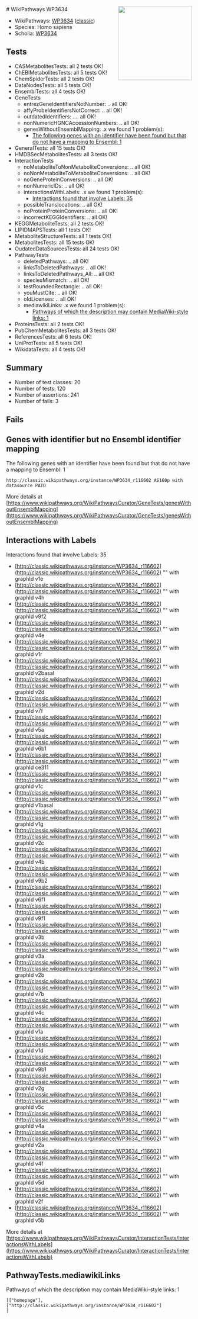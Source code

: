 <img style="float: right; width: 200px" src="https://upload.wikimedia.org/wikipedia/commons/thumb/8/83/Wplogo_with_text_500.png/640px-Wplogo_with_text_500.png" />
# WikiPathways WP3634

* WikiPathways: [WP3634](https://wikipathways.org/pathways/WP3634) ([classic](https://classic.wikipathways.org/instance/WP3634))
* Species: Homo sapiens
* Scholia: [WP3634](https://scholia.toolforge.org/wikipathways/WP3634)
## Tests
* CASMetabolitesTests: all 2 tests OK!
* ChEBIMetabolitesTests: all 5 tests OK!
* ChemSpiderTests: all 2 tests OK!
* DataNodesTests: all 5 tests OK!
* EnsemblTests: all 4 tests OK!
* GeneTests
    * entrezGeneIdentifiersNotNumber: .. all OK!
    * affyProbeIdentifiersNotCorrect: .. all OK!
    * outdatedIdentifiers: .... all OK!
    * nonNumericHGNCAccessionNumbers: .. all OK!
    * genesWithoutEnsemblMapping: .x we found 1 problem(s):
        * [The following genes with an identifier have been found but that do not have a mapping to Ensembl: 1](#40286d83)
* GeneralTests: all 15 tests OK!
* HMDBSecMetabolitesTests: all 3 tests OK!
* InteractionTests
    * noMetaboliteToNonMetaboliteConversions: .. all OK!
    * noNonMetaboliteToMetaboliteConversions: .. all OK!
    * noGeneProteinConversions: .. all OK!
    * nonNumericIDs: .. all OK!
    * interactionsWithLabels: .x we found 1 problem(s):
        * [Interactions found that involve Labels: 35](#fe97a8fb)
    * possibleTranslocations: .. all OK!
    * noProteinProteinConversions: .. all OK!
    * incorrectKEGGIdentifiers: .. all OK!
* KEGGMetaboliteTests: all 2 tests OK!
* LIPIDMAPSTests: all 1 tests OK!
* MetaboliteStructureTests: all 1 tests OK!
* MetabolitesTests: all 15 tests OK!
* OudatedDataSourcesTests: all 24 tests OK!
* PathwayTests
    * deletedPathways: .. all OK!
    * linksToDeletedPathways: .. all OK!
    * linksToDeletedPathways_All: .. all OK!
    * speciesMismatch: .. all OK!
    * testRoundedRectangle: .. all OK!
    * youMustCite: .. all OK!
    * oldLicenses: .. all OK!
    * mediawikiLinks: .x we found 1 problem(s):
        * [Pathways of which the description may contain MediaWiki-style links: 1](#da69cf45)
* ProteinsTests: all 2 tests OK!
* PubChemMetabolitesTests: all 3 tests OK!
* ReferencesTests: all 6 tests OK!
* UniProtTests: all 5 tests OK!
* WikidataTests: all 4 tests OK!


## Summary

* Number of test classes: 20
* Number of tests: 120
* Number of assertions: 241
* Number of fails: 3

## Fails

<a name="40286d83" />

## Genes with identifier but no Ensembl identifier mapping

The following genes with an identifier have been found but that do not have a mapping to Ensembl: 1
```
http://classic.wikipathways.org/instance/WP3634_r116602 AS160p with datasource PATO
```

More details at [https://www.wikipathways.org/WikiPathwaysCurator/GeneTests/genesWithoutEnsemblMapping](https://www.wikipathways.org/WikiPathwaysCurator/GeneTests/genesWithoutEnsemblMapping)

<a name="fe97a8fb" />

## Interactions with Labels

Interactions found that involve Labels: 35

* [http://classic.wikipathways.org/instance/WP3634_r116602](http://classic.wikipathways.org/instance/WP3634_r116602) "" with graphId v1e
* [http://classic.wikipathways.org/instance/WP3634_r116602](http://classic.wikipathways.org/instance/WP3634_r116602) "" with graphId v4h
* [http://classic.wikipathways.org/instance/WP3634_r116602](http://classic.wikipathways.org/instance/WP3634_r116602) "" with graphId v9f2
* [http://classic.wikipathways.org/instance/WP3634_r116602](http://classic.wikipathways.org/instance/WP3634_r116602) "" with graphId v4e
* [http://classic.wikipathways.org/instance/WP3634_r116602](http://classic.wikipathways.org/instance/WP3634_r116602) "" with graphId v1r
* [http://classic.wikipathways.org/instance/WP3634_r116602](http://classic.wikipathways.org/instance/WP3634_r116602) "" with graphId v2basal
* [http://classic.wikipathways.org/instance/WP3634_r116602](http://classic.wikipathways.org/instance/WP3634_r116602) "" with graphId v2d
* [http://classic.wikipathways.org/instance/WP3634_r116602](http://classic.wikipathways.org/instance/WP3634_r116602) "" with graphId v7f
* [http://classic.wikipathways.org/instance/WP3634_r116602](http://classic.wikipathways.org/instance/WP3634_r116602) "" with graphId v5a
* [http://classic.wikipathways.org/instance/WP3634_r116602](http://classic.wikipathways.org/instance/WP3634_r116602) "" with graphId v6b1
* [http://classic.wikipathways.org/instance/WP3634_r116602](http://classic.wikipathways.org/instance/WP3634_r116602) "" with graphId ce311
* [http://classic.wikipathways.org/instance/WP3634_r116602](http://classic.wikipathways.org/instance/WP3634_r116602) "" with graphId v1c
* [http://classic.wikipathways.org/instance/WP3634_r116602](http://classic.wikipathways.org/instance/WP3634_r116602) "" with graphId v1basal
* [http://classic.wikipathways.org/instance/WP3634_r116602](http://classic.wikipathways.org/instance/WP3634_r116602) "" with graphId v1g
* [http://classic.wikipathways.org/instance/WP3634_r116602](http://classic.wikipathways.org/instance/WP3634_r116602) "" with graphId v2c
* [http://classic.wikipathways.org/instance/WP3634_r116602](http://classic.wikipathways.org/instance/WP3634_r116602) "" with graphId v4b
* [http://classic.wikipathways.org/instance/WP3634_r116602](http://classic.wikipathways.org/instance/WP3634_r116602) "" with graphId v9b2
* [http://classic.wikipathways.org/instance/WP3634_r116602](http://classic.wikipathways.org/instance/WP3634_r116602) "" with graphId v6f1
* [http://classic.wikipathways.org/instance/WP3634_r116602](http://classic.wikipathways.org/instance/WP3634_r116602) "" with graphId v9f1
* [http://classic.wikipathways.org/instance/WP3634_r116602](http://classic.wikipathways.org/instance/WP3634_r116602) "" with graphId v3b
* [http://classic.wikipathways.org/instance/WP3634_r116602](http://classic.wikipathways.org/instance/WP3634_r116602) "" with graphId v3a
* [http://classic.wikipathways.org/instance/WP3634_r116602](http://classic.wikipathways.org/instance/WP3634_r116602) "" with graphId v2b
* [http://classic.wikipathways.org/instance/WP3634_r116602](http://classic.wikipathways.org/instance/WP3634_r116602) "" with graphId v7b
* [http://classic.wikipathways.org/instance/WP3634_r116602](http://classic.wikipathways.org/instance/WP3634_r116602) "" with graphId v4c
* [http://classic.wikipathways.org/instance/WP3634_r116602](http://classic.wikipathways.org/instance/WP3634_r116602) "" with graphId v1a
* [http://classic.wikipathways.org/instance/WP3634_r116602](http://classic.wikipathways.org/instance/WP3634_r116602) "" with graphId v1d
* [http://classic.wikipathways.org/instance/WP3634_r116602](http://classic.wikipathways.org/instance/WP3634_r116602) "" with graphId v9b1
* [http://classic.wikipathways.org/instance/WP3634_r116602](http://classic.wikipathways.org/instance/WP3634_r116602) "" with graphId v2g
* [http://classic.wikipathways.org/instance/WP3634_r116602](http://classic.wikipathways.org/instance/WP3634_r116602) "" with graphId v5c
* [http://classic.wikipathways.org/instance/WP3634_r116602](http://classic.wikipathways.org/instance/WP3634_r116602) "" with graphId v4a
* [http://classic.wikipathways.org/instance/WP3634_r116602](http://classic.wikipathways.org/instance/WP3634_r116602) "" with graphId v2a
* [http://classic.wikipathways.org/instance/WP3634_r116602](http://classic.wikipathways.org/instance/WP3634_r116602) "" with graphId v4f
* [http://classic.wikipathways.org/instance/WP3634_r116602](http://classic.wikipathways.org/instance/WP3634_r116602) "" with graphId v5d
* [http://classic.wikipathways.org/instance/WP3634_r116602](http://classic.wikipathways.org/instance/WP3634_r116602) "" with graphId v2f
* [http://classic.wikipathways.org/instance/WP3634_r116602](http://classic.wikipathways.org/instance/WP3634_r116602) "" with graphId v5b


More details at [https://www.wikipathways.org/WikiPathwaysCurator/InteractionTests/interactionsWithLabels](https://www.wikipathways.org/WikiPathwaysCurator/InteractionTests/interactionsWithLabels)

<a name="da69cf45" />

## PathwayTests.mediawikiLinks

Pathways of which the description may contain MediaWiki-style links: 1
```
[["homepage"],
["http://classic.wikipathways.org/instance/WP3634_r116602"]
]
```


